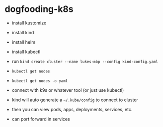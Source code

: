 # dogfooding-k8s
- install kustomize
- install kind
- install helm
- install kubectl

- run `kind create cluster --name lukes-mbp --config kind-config.yaml`
- `kubectl get nodes`
- `kubectl get nodes -o yaml`

- connect with k9s or whatever tool (or just use kubectl)
- kind will auto generate a `~/.kube/config` to connect to cluster
- then you can view pods, apps, deployments, services, etc.
- can port forward in services